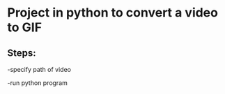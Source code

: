 # Project in python to convert a video to GIF

## Steps:
  -specify path of video
  
  -run python program
